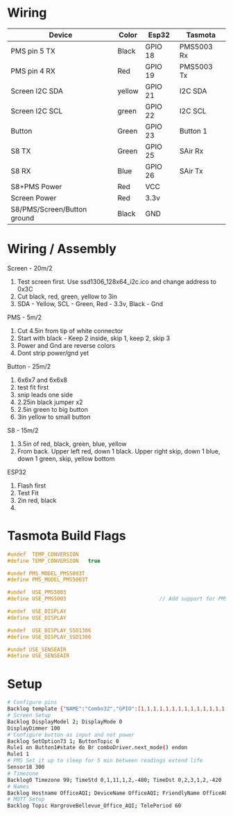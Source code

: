 # Wiring

| Device | Color | Esp32 | Tasmota |
| --- | --- | --- | --- |
| PMS pin 5 TX | Black | GPIO 18 | PMS5003 Rx |
| PMS pin 4 RX | Red | GPIO 19 | PMS5003 Tx |
| Screen I2C SDA | yellow | GPIO 21 | I2C SDA |
| Screen I2C SCL | green | GPIO 22 | I2C SCL |
| Button | Green | GPIO 23 | Button 1 |
| S8 TX | Green | GPIO 25 | SAir Rx |
| S8 RX | Blue | GPIO 26 | SAir Tx |
| S8+PMS Power | Red | VCC | |
| Screen Power | Red | 3.3v | |
| S8/PMS/Screen/Button ground | Black | GND | |

# Wiring / Assembly

Screen - 20m/2

1. Test screen first.  Use ssd1306_128x64_i2c.ico and change address to 0x3C
2. Cut black, red, green, yellow to 3in
3. SDA - Yellow, SCL - Green, Red - 3.3v, Black - Gnd

PMS - 5m/2

1. Cut 4.5in from tip of white connector
2. Start with black - Keep 2 inside, skip 1, keep 2, skip 3
3. Power and Gnd are reverse colors
4. Dont strip power/gnd yet

Button - 25m/2

1. 6x6x7 and 6x6x8
1. test fit first
2. snip leads one side
3. 2.25in black jumper x2
4. 2.5in green to big button
5. 3in yellow to small button

S8 - 15m/2

1. 3.5in of red, black, green, blue, yellow
2. From back.  Upper left red, down 1 black.  Upper right skip, down 1 blue, down 1 green, skip, yellow bottom

ESP32

1. Flash first
1. Test Fit
1. 2in red, black
2. 

# Tasmota Build Flags
```c++
#undef  TEMP_CONVERSION
#define TEMP_CONVERSION   true

#undef PMS_MODEL_PMS5003T
#define PMS_MODEL_PMS5003T

#undef  USE_PMS5003
#define USE_PMS5003                              // Add support for PMS5003 and PMS7003 particle concentration sensor (+1k3 code)

#undef  USE_DISPLAY
#define USE_DISPLAY

#undef  USE_DISPLAY_SSD1306
#define USE_DISPLAY_SSD1306

#undef USE_SENSEAIR
#define USE_SENSEAIR

```

# Setup

```sh
# Configure pins
Backlog template {"NAME":"Combo32","GPIO":[1,1,1,1,1,1,1,1,1,1,1,1,1,1,1696,1664,0,640,608,32,0,1632,1600,1,0,0,0,0,1,1,1,1,1,0,0,1],"FLAG":0,"BASE":1}; Module 0
# Screen Setup
Backlog DisplayModel 2; DisplayMode 0
DisplayDimmer 100
# Configure button as input and not power
Backlog SetOption73 1; ButtonTopic 0
Rule1 on Button1#state do Br comboDriver.next_mode() endon
Rule1 1
# PMS Set it up to sleep for 5 min between readings extend life
Sensor18 300
# Timezone
Backlog0 Timezone 99; TimeStd 0,1,11,1,2,-480; TimeDst 0,2,3,1,2,-420
# Names
Backlog Hostname OfficeAQI; DeviceName OfficeAQI; FriendlyName OfficeAQI; 
# MQTT Setup
Backlog Topic HargroveBellevue_Office_AQI; TelePeriod 60
```


